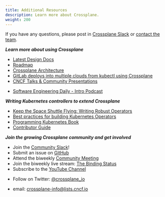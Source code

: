 ```yaml
---
title: Additional Resources 
description: Learn more about Crossplane.
weight: 200
---
```


If you have any questions, please post in [Crossplane Slack][join-crossplane-slack] or [contact the team][contact-us].

***Learn more about using Crossplane***
 - [Latest Design Docs](https://github.com/crossplane/crossplane/tree/main/design)
 - [Roadmap](https://github.com/crossplane/crossplane/blob/main/ROADMAP.md)
 - [Crossplane Architecture](https://docs.google.com/document/d/1whncqdUeU2cATGEJhHvzXWC9xdK29Er45NJeoemxebo/edit?usp=sharing)
 - [GitLab deploys into multiple clouds from kubectl using Crossplane](https://about.gitlab.com/2019/05/20/gitlab-first-deployed-kubernetes-api-to-multiple-clouds/)
 - [CNCF Talks & Community Presentations](https://www.youtube.com/playlist?list=PL510POnNVaaZJj9OG6PbgsZvgYbhwJRyE)
<!-- vale write-good.Weasel = NO -->
 - [Software Engineering Daily - Intro Podcast](https://softwareengineeringdaily.com/2019/01/02/crossplane-multicloud-control-plane-with-bassam-tabbara/)
<!-- vale write-good.Weasel = YES -->

***Writing Kubernetes controllers to extend Crossplane***
 - [Keep the Space Shuttle Flying: Writing Robust Operators](https://www.youtube.com/watch?v=uf97lOApOv8)
 - [Best practices for building Kubernetes Operators](https://cloud.google.com/blog/products/containers-kubernetes/best-practices-for-building-kubernetes-operators-and-stateful-apps)
 - [Programming Kubernetes Book](https://www.oreilly.com/library/view/programming-kubernetes/9781492047094/)
 - [Contributor Guide](https://github.com/crossplane/crossplane/blob/main/CONTRIBUTING.md)

***Join the growing Crossplane community and get involved***
- Join the [Community Slack](https://slack.crossplane.io/)!
- Submit an issue on [GitHub](https://github.com/crossplane/crossplane)
- Attend the biweekly [Community Meeting](https://github.com/crossplane/crossplane#get-involved)
- Join the biweekly live stream: [The Binding Status](https://github.com/crossplane/tbs)
- Subscribe to the [YouTube Channel](https://www.youtube.com/channel/UC19FgzMBMqBro361HbE46Fw)
<!-- vale Crossplane.Spelling = NO -->
- Follow on Twitter: [@crossplane_io](https://twitter.com/crossplane_io)
<!-- vale gitlab.SubstitutionWarning = NO -->
- email: [crossplane-info@lists.cncf.io](mailto:crossplane-info@lists.cncf.io)
<!-- vale gitlab.SubstitutionWarning = YES -->
<!-- vale Crossplane.Spelling = YES -->

<!-- Named links -->

[join-crossplane-slack]: https://slack.crossplane.io
[contact-us]: https://github.com/crossplane/crossplane#contact
